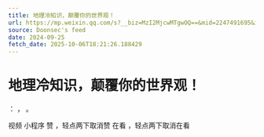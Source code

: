 ```yaml
---
title: 地理冷知识，颠覆你的世界观！
url: https://mp.weixin.qq.com/s?__biz=MzI2MjcwMTgwOQ==&mid=2247491695&idx=1&sn=9373b8e6aed2d4af341694369cdecb1e
source: Doonsec's feed
date: 2024-09-25
fetch_date: 2025-10-06T18:21:26.188429
---
```


# 地理冷知识，颠覆你的世界观！

：
，
。

视频
小程序
赞
，轻点两下取消赞
在看
，轻点两下取消在看